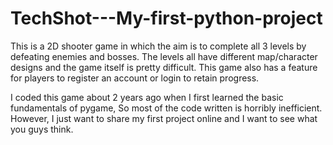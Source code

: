 # TechShot---My-first-python-project
This is a 2D shooter game in which the aim is to complete all 3 levels by defeating enemies and bosses. The levels all have different map/character designs and the game itself is pretty difficult.
This game also has a feature for players to register an account or login to retain progress.

I coded this game about 2 years ago when I first learned the basic fundamentals of pygame, So most of the code written is horribly inefficient. However, I just want to share my first project online and I want to see what you guys think.


